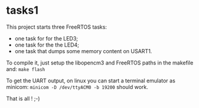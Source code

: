 # tasks1

This project starts three FreeRTOS tasks:
* one task for for the LED3;
* one task for the the LED4;
* one task that dumps some memory content on USART1.

To compile it, just setup the libopencm3 and FreeRTOS paths in the makefile and:
`make flash`

To get the UART output, on linux you can start a terminal emulator as minicom:
`minicom -D /dev/ttyACM0 -b 19200` should work.

That is all !
;-)



